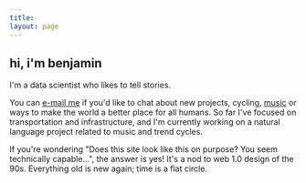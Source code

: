 ```yaml
---
title:
layout: page
---
```

<h2>hi, i'm benjamin</h2>

I'm a data scientist who likes to tell stories.

You can [e-mail me](mailto:contact_arnav.cc80e@aleeas.com) if you'd like to chat about
new projects, cycling, [music](https://www.youtube.com/watch?v=OKgYJnBCjXk) or ways to make the world a better place for all humans. So far I've focused on transportation and infrastructure, and I'm currently working on a natural language project related to music and trend cycles. 

If you're wondering "Does this site look like this on purpose? You seem technically capable...", 
the answer is yes! It's a nod to web 1.0 design of the 90s. Everything old is new again; time is a flat circle.